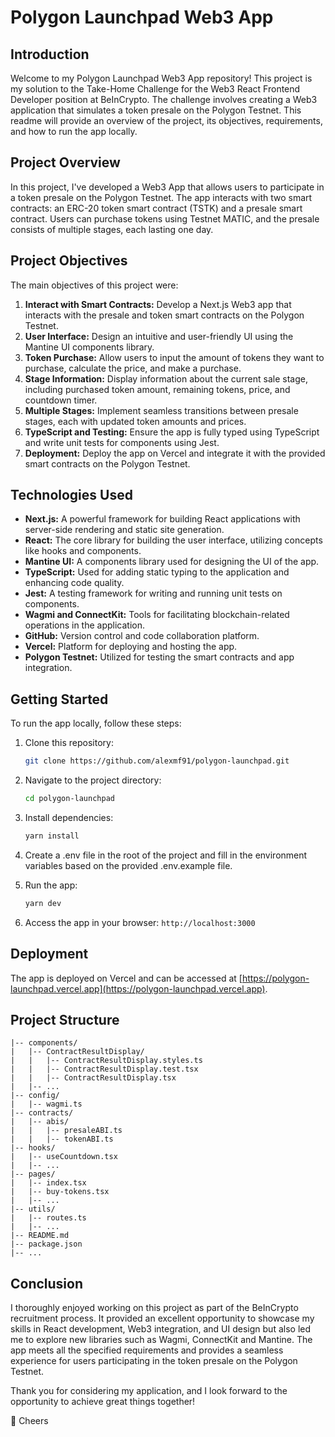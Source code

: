 # Polygon Launchpad Web3 App

## Introduction

Welcome to my Polygon Launchpad Web3 App repository! This project is my solution to the Take-Home Challenge for the Web3 React Frontend Developer position at BeInCrypto. The challenge involves creating a Web3 application that simulates a token presale on the Polygon Testnet. This readme will provide an overview of the project, its objectives, requirements, and how to run the app locally.

## Project Overview

In this project, I've developed a Web3 App that allows users to participate in a token presale on the Polygon Testnet. The app interacts with two smart contracts: an ERC-20 token smart contract (TSTK) and a presale smart contract. Users can purchase tokens using Testnet MATIC, and the presale consists of multiple stages, each lasting one day.

## Project Objectives

The main objectives of this project were:

1. **Interact with Smart Contracts:** Develop a Next.js Web3 app that interacts with the presale and token smart contracts on the Polygon Testnet.
2. **User Interface:** Design an intuitive and user-friendly UI using the Mantine UI components library.
3. **Token Purchase:** Allow users to input the amount of tokens they want to purchase, calculate the price, and make a purchase.
4. **Stage Information:** Display information about the current sale stage, including purchased token amount, remaining tokens, price, and countdown timer.
5. **Multiple Stages:** Implement seamless transitions between presale stages, each with updated token amounts and prices.
6. **TypeScript and Testing:** Ensure the app is fully typed using TypeScript and write unit tests for components using Jest.
7. **Deployment:** Deploy the app on Vercel and integrate it with the provided smart contracts on the Polygon Testnet.

## Technologies Used

- **Next.js:** A powerful framework for building React applications with server-side rendering and static site generation.
- **React:** The core library for building the user interface, utilizing concepts like hooks and components.
- **Mantine UI:** A components library used for designing the UI of the app.
- **TypeScript:** Used for adding static typing to the application and enhancing code quality.
- **Jest:** A testing framework for writing and running unit tests on components.
- **Wagmi and ConnectKit:** Tools for facilitating blockchain-related operations in the application.
- **GitHub:** Version control and code collaboration platform.
- **Vercel:** Platform for deploying and hosting the app.
- **Polygon Testnet:** Utilized for testing the smart contracts and app integration.

## Getting Started

To run the app locally, follow these steps:

1. Clone this repository:

   ```bash
   git clone https://github.com/alexmf91/polygon-launchpad.git
   ```

2. Navigate to the project directory:

   ```bash
   cd polygon-launchpad
   ```

3. Install dependencies:

   ```bash
   yarn install
   ```

4. Create a .env file in the root of the project and fill in the environment variables based on the provided .env.example file.

5. Run the app:
   ```bash
   yarn dev
   ```
6. Access the app in your browser: `http://localhost:3000`

## Deployment

The app is deployed on Vercel and can be accessed at [https://polygon-launchpad.vercel.app](https://polygon-launchpad.vercel.app).

## Project Structure

```
|-- components/
|   |-- ContractResultDisplay/
|   |   |-- ContractResultDisplay.styles.ts
|   |   |-- ContractResultDisplay.test.tsx
|   |   |-- ContractResultDisplay.tsx
|   |-- ...
|-- config/
|   |-- wagmi.ts
|-- contracts/
|   |-- abis/
|   |   |-- presaleABI.ts
|   |   |-- tokenABI.ts
|-- hooks/
|   |-- useCountdown.tsx
|   |-- ...
|-- pages/
|   |-- index.tsx
|   |-- buy-tokens.tsx
|   |-- ...
|-- utils/
|   |-- routes.ts
|   |-- ...
|-- README.md
|-- package.json
|-- ...
```

## Conclusion

I thoroughly enjoyed working on this project as part of the BeInCrypto recruitment process. It provided an excellent opportunity to showcase my skills in React development, Web3 integration, and UI design but also led me to explore new libraries such as Wagmi, ConnectKit and Mantine. The app meets all the specified requirements and provides a seamless experience for users participating in the token presale on the Polygon Testnet.

Thank you for considering my application, and I look forward to the opportunity to achieve great things together!

🚀 Cheers
